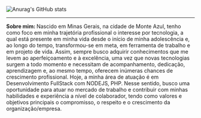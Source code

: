 ![Anurag's GitHub stats](https://github-readme-stats.vercel.app/api?username=eustaquiofreitas&show_icons=false&theme=midnight-purple)
<hr>
<p> 
  <strong> Sobre mim: </strong> Nascido em Minas Gerais, na cidade de Monte Azul, tenho como foco em minha trajetória profissional o interesse por tecnologia, a qual está presente em minha vida desde o início de minha adolescência e, ao longo do tempo, transformou-se em meta, em ferramenta de trabalho e em projeto de vida. Assim, sempre busco adquirir conhecimentos que me levem ao aperfeiçoamento e à excelência, uma vez que novas tecnologias surgem a todo momento e necessitam de acompanhamento, dedicação, aprendizagem e, ao mesmo tempo, oferecem inúmeras chances de crescimento profissional. Hoje, a minha área de atuação é em Desenvolvimento FullStack com NODEJS, PHP. Nesse sentido, busco uma oportunidade para atuar no mercado de trabalho e contribuir com minhas habilidades e experiência a nível de colaborador, tendo como valores e objetivos principais o compromisso, o respeito e o crescimento da organização/empresa.
</p>

